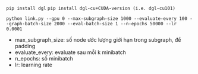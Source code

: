 `pip install dgl`
`pip install dgl-cu+CUDA-version (i.e. dgl-cu101)`

`python link.py --gpu 0 --max-subgraph-size 1000 --evaluate-every 100 --graph-batch-size 2000 --eval-batch-size 1 --n-epochs 50000 --lr 0.0001 `
- max_subgraph_size: số node ước lượng giới hạn trong subgraph, để padding
- evaluate_every: evaluate sau mỗi k minibatch
- n_epochs: số minibatch
- lr: learning rate

